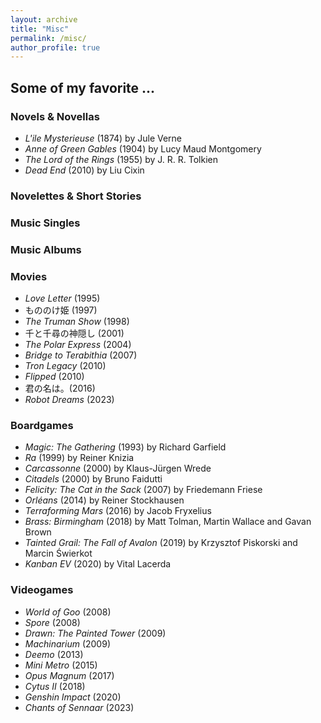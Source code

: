 ```yaml
---
layout: archive
title: "Misc"
permalink: /misc/
author_profile: true
---
```

## Some of my favorite ...

### Novels & Novellas
* *L'ile Mysterieuse* (1874) by Jule Verne
* *Anne of Green Gables* (1904) by Lucy Maud Montgomery
* *The Lord of the Rings* (1955) by J. R. R. Tolkien
* *Dead End* (2010) by Liu Cixin

### Novelettes & Short Stories

### Music Singles

### Music Albums

### Movies

* *Love Letter* (1995)
* もののけ姫 (1997)
* *The Truman Show* (1998)
* 千と千尋の神隠し (2001)
* *The Polar Express* (2004)
* *Bridge to Terabithia* (2007)
* *Tron Legacy* (2010)
* *Flipped* (2010)
* 君の名は。(2016)
* *Robot Dreams* (2023)

### Boardgames
* *Magic: The Gathering* (1993) by Richard Garfield
* *Ra* (1999) by Reiner Knizia
* *Carcassonne* (2000) by Klaus-Jürgen Wrede
* *Citadels* (2000) by Bruno Faidutti
* *Felicity: The Cat in the Sack* (2007) by Friedemann Friese
* *Orléans* (2014) by Reiner Stockhausen
* *Terraforming Mars* (2016) by Jacob Fryxelius
* *Brass: Birmingham* (2018) by Matt Tolman, Martin Wallace and Gavan Brown
* *Tainted Grail: The Fall of Avalon* (2019) by Krzysztof Piskorski and Marcin Świerkot
* *Kanban EV* (2020) by Vital Lacerda

### Videogames
* *World of Goo* (2008)
* *Spore* (2008)
* *Drawn: The Painted Tower* (2009)
* *Machinarium* (2009)
* *Deemo* (2013)
* *Mini Metro* (2015)
* *Opus Magnum* (2017)
* *Cytus II* (2018)
* *Genshin Impact* (2020)
* *Chants of Sennaar* (2023)

